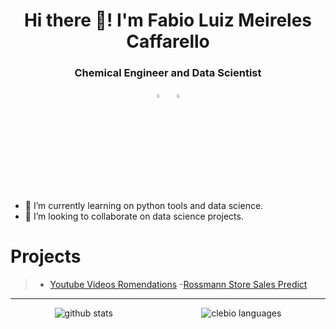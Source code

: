 <h1 align="center">Hi there 👋! I'm Fabio Luiz Meireles Caffarello</h1>

<h3 align="center">Chemical Engineer and Data Scientist</h3>

<div align="center">
    <a href="https://www.linkedin.com/in/fabio-caffarello/" target="_blank"><img src="icons/linkedin-black.svg" alt="dev" width="4%" lenght="4%"></a>&nbsp;&nbsp;
    <a href="https://www.kaggle.com/fabiomeireles" target="_blank"><img src="icons/kaggle-k-black.svg" alt="dev" width="4%" lenght="4%"></a>
</div>

- 🌱 I’m currently learning on python tools and data science. 
- 👯 I’m looking to collaborate on data science projects.

<h1>Projects</h1>

>- <a href="https://github.com/FabioCaffarello/Youtube-Video-Recommendations">Youtube Videos Romendations</a>
>-<a href="https://github.com/FabioCaffarello/Rossmann-Store-Sales">Rossmann Store Sales Predict</a>

---
<div style="display: flex;justify-content: space-around;" align="center">
	<img src="https://github-readme-stats.vercel.app/api?username=FabioCaffarello&hide=contribs,prs&show_icons=true&hide_border=true&title_color=000" alt="github stats">
	<img src="https://github-readme-stats.vercel.app/api/top-langs/?username=FabioCaffarello&layout=compact&hide_border=true&title_color=000" alt="clebio languages">
</div>

<!--
**FabioCaffarello/FabioCaffarello** is a ✨ _special_ ✨ repository because its `README.md` (this file) appears on your GitHub profile.

Here are some ideas to get you started:

- 🔭 I’m currently working on ...
- 🌱 I’m currently learning ...
- 👯 I’m looking to collaborate on ...
- 🤔 I’m looking for help with ...
- 💬 Ask me about ...
- 📫 How to reach me: ...
- 😄 Pronouns: ...
- ⚡ Fun fact: ...
-->
